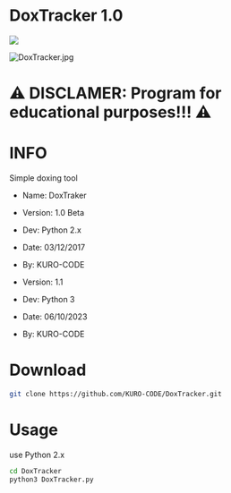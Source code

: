 # DoxTracker 1.0
![](https://img.shields.io/badge/DoxTracker-Python-blue.svg)

![DoxTracker.jpg](https://github.com/KURO-CODE/DoxTracker/blob/master/DoxTracker.jpg)


# ⚠️ DISCLAMER: Program for educational purposes!!! ⚠️

# INFO
Simple doxing tool

* Name: DoxTraker
* Version: 1.0 Beta
* Dev: Python 2.x
* Date: 03/12/2017
* By: KURO-CODE


* Version: 1.1
* Dev: Python 3
* Date: 06/10/2023
* By: KURO-CODE

# Download
```bash
git clone https://github.com/KURO-CODE/DoxTracker.git
```

# Usage
use Python 2.x
```bash
cd DoxTracker
python3 DoxTracker.py
```
